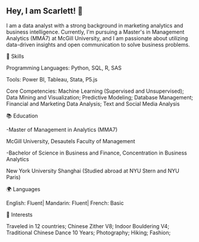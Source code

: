 ## Hey, I am Scarlett! 👋

I am a data analyst with a strong background in marketing analytics and business intelligence. Currently, I'm pursuing a Master's in Management Analytics (MMA7) at McGill University, and I am passionate about utilizing data-driven insights and open communication to solve business problems. 

🔧 Skills

Programming Languages: Python, SQL, R, SAS

Tools: Power BI, Tableau, Stata, P5.js

Core Competencies: Machine Learning (Supervised and Unsupervised); Data Mining and Visualization; Predictive Modeling; Database Management; Financial and Marketing Data Analysis; Text and Social Media Analysis

📚 Education

-Master of Management in Analytics (MMA7)

McGill University, Desautels Faculty of Management

-Bachelor of Science in Business and Finance, Concentration in Business Analytics

New York University Shanghai (Studied abroad at NYU Stern and NYU Paris)

🌍 Languages


English: Fluent| Mandarin: Fluent| French: Basic

📸 Interests

Traveled in 12 countries; 
Chinese Zither V8;
Indoor Bouldering V4; 
Traditional Chinese Dance 10 Years; 
Photography; Hiking; Fashion; 


